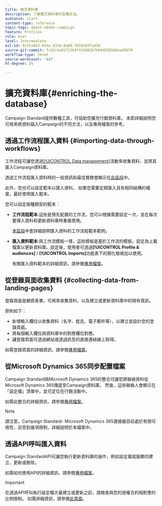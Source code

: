 ```yaml
---
title: 擴充資料庫
description: 了解擴充資料庫的各種方法。
audience: start
content-type: reference
topic-tags: about-adobe-campaign
feature: Profiles
role: User
level: Intermediate
exl-id: 9c55a8b3-034e-4319-8a88-7b59e83fa458
source-git-commit: fcb5c4a92f23bdffd1082b7b044b5859dead9d70
workflow-type: tm+mt
source-wordcount: '447'
ht-degree: 3%

---
```


# 擴充資料庫{#enriching-the-database}

Campaign Standard提供數種工具，可協助您擴充行銷資料庫。 本節詳細說明您可用來將資料插入Campaign的不同方法，以及專用檔案的參考。

## 透過工作流程匯入資料 {#importing-data-through-workflows}

工作流程可讓您透過[[!UICONTROL Data management]](../../automating/using/about-data-management-activities.md)活動來收集資料，並將其匯入Campaign資料庫。

透過工作流程匯入資料時的一般資訊和最佳實務會顯示在[此區段](../../automating/using/about-data-import-and-export.md)中。

此外，您也可以設定範本以匯入資料。 如果您需要定期匯入具有相同結構的檔案，最好使用匯入範本。

您可以設定兩種類型的範本：

* **工作流程範本**:這些是預先配置的工作流，您可以根據需要設定一次，並在每次要導入資料和更新資料庫時重複使用。

   [本區段](../../automating/using/creating-import-workflow-templates.md)中會詳細說明匯入資料的工作流程範本範例。

* **匯入資料範本**:與工作流模板一樣，這些模板是基於工作流的模板，設定為上載檔案以更新資料庫。設定後，使用者可透過&#x200B;**[!UICONTROL Profile & audiences]** / **[!UICONTROL Imports]**&#x200B;功能表下的簡化檢視加以使用。

   有關匯入資料範本的詳細資訊，請參閱[專用檔案](../../automating/using/importing-data-with-import-templates.md)。

## 從登錄頁面收集資料 {#collecting-data-from-landing-pages}

登錄頁面是網頁表單，可用來收集資料，以及建立或更新資料庫中的現有資訊。

原則如下：

* 新增輸入欄位以收集資料（名字、姓氏、電子郵件等），以建立並設計您的登錄頁面。
* 將每個輸入欄位與資料庫中的對應欄位對應。
* 讓登錄頁面可透過網站或透過訊息的直接連結線上取得。

如需登錄頁面的詳細資訊，請參閱[專用檔案](../../channels/using/getting-started-with-landing-pages.md)。

## 從Microsoft Dynamics 365同步配置檔案

Campaign Standard與Microsoft Dynamics 365的整合可讓您將聯絡資料從Microsoft Dynamics 365傳遞至Campaign資料庫。
然後，這些聯絡人會顯示在「設定檔」清單中，並可定位在行銷活動中。

如需此整合的詳細資訊，請參閱[專用檔案](../../integrating/using/d365-acs-get-started.md)。

>[!NOTE]
>
>請注意，Campaign Standard- Microsoft Dynamics 365連接器目前處於有限可用性，且受到幾項限制，詳細說明於本檔案中。

## 透過API呼叫匯入資料

Campaign StandardAPI可讓您執行更新資料庫的操作，例如設定檔或服務的建立、更新或刪除。

如需如何使用API的詳細資訊，請參閱[專用檔案](../../api/using/get-started-apis.md)。

>[!IMPORTANT]
>
>在透過API呼叫執行設定檔大量建立或更新之前，請檢查與您的授權合約相對應的比例限制。 如需詳細資訊，請參閱[此頁面](https://helpx.adobe.com/legal/product-descriptions/campaign-standard.html#ITInfrastructureResourcesbyActiveProfilesTiers)。
